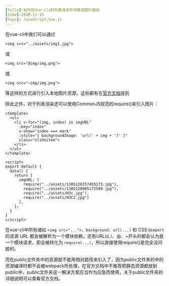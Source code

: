 ```yaml
---
[title]:如何在Vue-cli的列表渲染中写静态图片路径
[time]:2018-11-15
[tags]: JavaScript;Vue.js
---
```


在vue-cli中我们可以通过

```vue
<img src="../assets/img1.jpg">
```

或

```vue
<img src="@img/img.png">
```

或

```vue
<img src="~img/img.png">
```

等这样的方式进行引入本地图片资源，这些都有在[官方文档](https://cli.vuejs.org/zh/guide/html-and-static-assets.html#构建一个多页应用)提到

除此之外，对于列表渲染还可以使用CommonJS规范的require()来引入图片：

```vue
<template>
  <ul>
    <li v-for="(img, index) in imgURL" 
      :key="index" 
      v-show="index === mark" 
      :style="{ backgroundImage: 'url(' + img + ')' }" 
      class="slideitem">
    </li>
  </ul>
</template>

<script>
export default {
  data() {
    return {
      imgURL: [
        require("../assets/1305120757455173.jpg"),
        require("../assets/1305120805172589.jpg"),
        require("../assets/H3c.jpg"),
        require("../assets/H3C2.jpg")
      ],
    };
  }
}
</script>
```

在vue-cli中所有诸如 `<img src="...">`、`background: url(...)` 和 CSS `@import` 的资源 URL 都会被解析为一个模块依赖，还有URL以./、@、~开头的都会认为是一个模块请求，即会被转化为 `require(...)`，所以直接使用require()是完全没问题的。

而在public文件夹中的资源就不能用相对路径来引入了，因为public文件夹的中的资源编译时都不会被webpack所处理，在官方文档中不推荐把静态资源都放到public中，public文件夹这一解决方案应当作为应急而使用，关于public文件夹的详细说明可以查看官方文档。